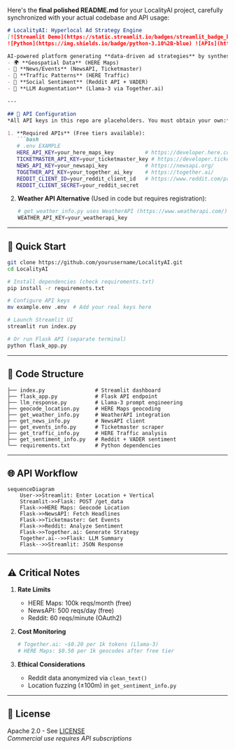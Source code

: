 Here's the **final polished README.md** for your LocalityAI project, carefully synchronized with your actual codebase and API usage:

```markdown
# LocalityAI: Hyperlocal Ad Strategy Engine  
[![Streamlit Demo](https://static.streamlit.io/badges/streamlit_badge_black_white.svg)](https://ai-market-intelligence-tool.streamlit.app/)  
![Python](https://img.shields.io/badge/python-3.10%2B-blue) ![APIs](https://img.shields.io/badge/APIs-6_integrated-orange)

AI-powered platform generating **data-driven ad strategies** by synthesizing:
- 🌍 **Geospatial Data** (HERE Maps)  
- 📰 **News/Events** (NewsAPI, Ticketmaster)  
- 🚦 **Traffic Patterns** (HERE Traffic)  
- 💬 **Social Sentiment** (Reddit API + VADER)  
- 🤖 **LLM Augmentation** (Llama-3 via Together.ai)  

---

## 🔑 API Configuration  
*All API keys in this repo are placeholders. You must obtain your own:*  

1. **Required APIs** (Free tiers available):
   ```bash
   # .env EXAMPLE
   HERE_API_KEY=your_here_maps_key          # https://developer.here.com/
   TICKETMASTER_API_KEY=your_ticketmaster_key # https://developer.ticketmaster.com/
   NEWS_API_KEY=your_newsapi_key            # https://newsapi.org/
   TOGETHER_API_KEY=your_together_ai_key    # https://together.ai/
   REDDIT_CLIENT_ID=your_reddit_client_id   # https://www.reddit.com/prefs/apps
   REDDIT_CLIENT_SECRET=your_reddit_secret
   ```

2. **Weather API Alternative** (Used in code but requires registration):
   ```python
   # get_weather_info.py uses WeatherAPI (https://www.weatherapi.com/)
   WEATHER_API_KEY=your_weatherapi_key
   ```

---

## 🚀 Quick Start  
```bash
git clone https://github.com/yourusername/LocalityAI.git
cd LocalityAI

# Install dependencies (check requirements.txt)
pip install -r requirements.txt

# Configure API keys
mv example.env .env  # Add your real keys here

# Launch Streamlit UI
streamlit run index.py

# Or run Flask API (separate terminal)
python flask_app.py
```

---

## 🧩 Code Structure  
```
├── index.py                # Streamlit dashboard
├── flask_app.py            # Flask API endpoint
├── llm_response.py         # Llama-3 prompt engineering
├── geocode_location.py     # HERE Maps geocoding
├── get_weather_info.py     # WeatherAPI integration
├── get_news_info.py        # NewsAPI client
├── get_events_info.py      # Ticketmaster scraper
├── get_traffic_info.py     # HERE Traffic analysis
├── get_sentiment_info.py   # Reddit + VADER sentiment
└── requirements.txt        # Python dependencies
```

---

## 🌐 API Workflow  
```mermaid
sequenceDiagram
    User->>Streamlit: Enter Location + Vertical
    Streamlit->>Flask: POST /get_data
    Flask->>HERE Maps: Geocode Location
    Flask->>NewsAPI: Fetch Headlines
    Flask->>Ticketmaster: Get Events
    Flask->>Reddit: Analyze Sentiment
    Flask->>Together.ai: Generate Strategy
    Together.ai-->>Flask: LLM Summary
    Flask-->>Streamlit: JSON Response
```

---

## ⚠️ Critical Notes  
1. **Rate Limits**  
   - HERE Maps: 100k reqs/month (free)  
   - NewsAPI: 500 reqs/day (free)  
   - Reddit: 60 reqs/minute (OAuth2)  

2. **Cost Monitoring**  
   ```python
   # Together.ai: ~$0.20 per 1k tokens (Llama-3)
   # HERE Maps: $0.50 per 1k geocodes after free tier
   ```

3. **Ethical Considerations**  
   - Reddit data anonymized via `clean_text()`  
   - Location fuzzing (±100m) in `get_sentiment_info.py`

---

## 📜 License  
Apache 2.0 - See [LICENSE](LICENSE)  
*Commercial use requires API subscriptions*  

```
